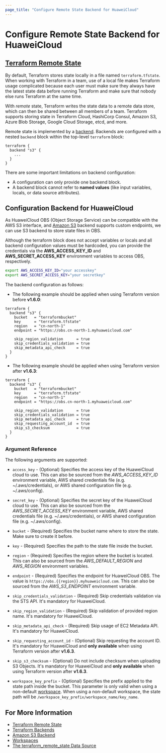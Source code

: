 ```yaml
---
page_title: "Configure Remote State Backend for HuaweiCloud"
---
```


# Configure Remote State Backend for HuaweiCloud

## [Terraform Remote State](https://www.terraform.io/docs/language/state/remote.html)

By default, Terraform stores state locally in a file named `terraform.tfstate`. When working with Terraform in a team,
use of a local file makes Terraform usage complicated because each user must make sure they always have the latest state
data before running Terraform and make sure that nobody else runs Terraform at the same time.

With *remote* state, Terraform writes the state data to a remote data store, which can then be shared between all
members of a team. Terraform supports storing state in Terraform Cloud, HashiCorp Consul, Amazon S3, Azure Blob Storage,
Google Cloud Storage, etcd, and more.

Remote state is implemented by a [backend](https://www.terraform.io/docs/language/settings/backends/index.html).
Backends are configured with a nested `backend` block within the top-level `terraform` block:

```
terraform {
  backend "s3" {
    ...
  }
}
```

There are some important limitations on backend configuration:

* A configuration can only provide one backend block.
* A backend block cannot refer to **named values** (like input variables, locals, or data source attributes).

## Configuration Backend for HuaweiCloud

As HuaweiCloud OBS (Object Storage Service) can be compatible with the AWS S3 interface, and
[Amazon S3](https://www.terraform.io/docs/language/settings/backends/s3.html) backend supports custom endpoints, we can
use S3 backend to store state files in OBS.

Although the terraform block does not accept variables or locals and all backend configuration values must be hardcoded,
you can provide the credentials via the **AWS_ACCESS_KEY_ID** and **AWS_SECRET_ACCESS_KEY** environment variables to
access OBS, respectively.

```bash
export AWS_ACCESS_KEY_ID="your accesskey"
export AWS_SECRET_ACCESS_KEY="your secretkey"
```

The backend configuration as follows:

* The following example should be applied when using Terraform version before **v1.6.0**:

```hcl
terraform {
  backend "s3" {
    bucket   = "terraformbucket"
    key      = "terraform.tfstate"
    region   = "cn-north-1"
    endpoint = "https://obs.cn-north-1.myhuaweicloud.com"

    skip_region_validation      = true
    skip_credentials_validation = true
    skip_metadata_api_check     = true
  }
}
```

* The following example should be applied when using Terraform version after **v1.6.3**:

```hcl
terraform {
  backend "s3" {
    bucket   = "terraformbucket"
    key      = "terraform.tfstate"
    region   = "cn-north-1"
    endpoint = "https://obs.cn-north-1.myhuaweicloud.com"

    skip_region_validation      = true
    skip_credentials_validation = true
    skip_metadata_api_check     = true
    skip_requesting_account_id  = true
    skip_s3_checksum            = true
  }
}
```

### Argument Reference

The following arguments are supported:

* `access_key` - (Optional) Specifies the access key of the HuaweiCloud cloud to use. This can also be sourced from
  the *AWS_ACCESS_KEY_ID* environment variable, AWS shared credentials file (e.g. ~/.aws/credentials), or AWS shared
  configuration file (e.g. ~/.aws/config).

* `secret_key` - (Optional) Specifies the secret key of the HuaweiCloud cloud to use. This can also be sourced from
  the *AWS_SECRET_ACCESS_KEY* environment variable, AWS shared credentials file (e.g. ~/.aws/credentials), or AWS shared
  configuration file (e.g. ~/.aws/config).

* `bucket` - (Required) Specifies the bucket name where to store the state. Make sure to create it before.

* `key` - (Required) Specifies the path to the state file inside the bucket.

* `region` - (Required) Specifies the region where the bucket is located. This can also be sourced from the
  *AWS_DEFAULT_REGION* and *AWS_REGION* environment variables.

* `endpoint` - (Required) Specifies the endpoint for HuaweiCloud OBS.
  The value is `https://obs.{{region}}.myhuaweicloud.com`.
  This can also be sourced from the *AWS_S3_ENDPOINT* environment variable.

* `skip_credentials_validation` - (Required) Skip credentials validation via the STS API.
  It's mandatory for HuaweiCloud.

* `skip_region_validation` - (Required) Skip validation of provided region name. It's mandatory for HuaweiCloud.

* `skip_metadata_api_check` - (Required) Skip usage of EC2 Metadata API. It's mandatory for HuaweiCloud.

* `skip_requesting_account_id` - (Optional) Skip requesting the account ID. It's mandatory for HuaweiCloud and
  **only available** when using Terraform version after **v1.6.3**.

* `skip_s3_checksum` - (Optional) Do not include checksum when uploading S3 Objects. It's mandatory for HuaweiCloud and
  **only available** when using Terraform version after **v1.6.3**.

* `workspace_key_prefix` - (Optional) Specifies the prefix applied to the state path inside the bucket. This parameter
  is only valid when using a non-default [workspace](https://www.terraform.io/docs/language/state/workspaces.html).
  When using a non-default workspace, the state path will be `/workspace_key_prefix/workspace_name/key_name`.

## For More Information

* [Terraform Remote State](https://www.terraform.io/docs/language/state/remote.html)
* [Terraform Backends](https://www.terraform.io/docs/language/settings/backends/index.html)
* [Amazon S3 Backend](https://www.terraform.io/docs/language/settings/backends/s3.html)
* [Workspaces](https://www.terraform.io/docs/language/state/workspaces.html)
* [The terraform_remote_state Data Source](https://www.terraform.io/docs/language/state/remote-state-data.html)
